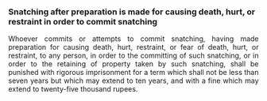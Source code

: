 ### Snatching after preparation is made for causing death, hurt, or restraint in order to commit snatching
<div style="text-align: justify">

Whoever commits or attempts to commit snatching, having made preparation for causing death, hurt, restraint, or fear of death, hurt, or restraint, to any person, in order to the committing of such snatching, or in order to the retaining of property taken by such snatching, shall be punished with rigorous imprisonment for a term which shall not be less than seven years but which may extend to ten years, and with a fine which may extend to twenty-five thousand rupees.

</div>
